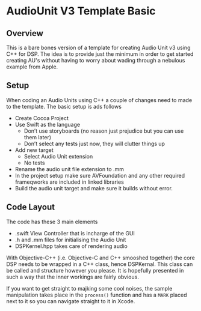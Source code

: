 # AudioUnit V3 Template Basic

## Overview
This is a bare bones version of a template for creating Audio Unit v3 using C++ for DSP. The idea is to provide just the minimum in order to get started creating AU's without having to worry about wading through a nebulous example from Apple.

## Setup
When coding an Audio Units using C++ a couple of changes need to made to the template. The basic setup is ads follows

- Create Cocoa Project
- Use Swift as the language
  - Don’t use storyboards (no reason just prejudice but you can use them later)
  - Don’t select any tests just now, they will clutter things up
- Add new target
  - Select Audio Unit extension
  - No tests
- Rename the audio unit file extension to .mm
- In the project setup make sure AVFoundation and any other required frameqworks are included in linked libraries
- Build the audio unit target and make sure it builds without error.

## Code Layout

The code has these 3 main elements

- .swift View Controller that is incharge of the GUI
- .h and .mm files for initialising the Audio Unit
- DSPKernel.hpp takes care of rendering audio

With Objective-C++ (i.e. Objective-C and C++ smooshed together) the core DSP needs to be wrapped in a C++ class, hence DSPKernal. This class can be called and structure however you please. It is hopefully presented in such a way that the inner workings are fairly obvious.

If you want to get straight to majking some cool noises, the sample manipulation takes place in the `process()` function and has a `MARK` placed next to it so you can navigate straight to it in Xcode.

